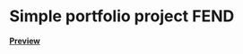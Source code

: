 # Simple portfolio project FEND

**[Preview](http://htmlpreview.github.io/?https://github.com/phenax/simple-portfolio-fend/blob/master/index.html)**
